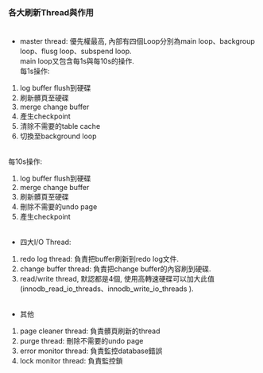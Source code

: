 ### 各大刷新Thread與作用 <br><br>

* master thread: 優先權最高, 內部有四個Loop分別為main loop、backgroup loop、flusg loop、subspend loop. <br>
main loop又包含每1s與每10s的操作. <br>
每1s操作: <br>
1. log buffer flush到硬碟
2. 刷新髒頁至硬碟
3. merge change buffer
4. 產生checkpoint
5. 清除不需要的table cache
6. 切換至background loop <br><br>

每10s操作: <br>
1. log buffer flush到硬碟
2. merge change buffer
3. 刷新髒頁至硬碟
4. 刪除不需要的undo page
5. 產生checkpoint <br><br>

* 四大I/O Thread: <br>
1. redo log thread: 負責把buffer刷新到redo log文件.
2. change buffer thread: 負責把change buffer的內容刷到硬碟.
3. read/write thread, 默認都是4個, 使用高轉速硬碟可以加大此值 (innodb_read_io_threads、innodb_write_io_threads ). <br><br>

* 其他
1. page cleaner thread: 負責髒頁刷新的thread
2. purge thread: 刪除不需要的undo page
3. error monitor thread: 負責監控database錯誤
4. lock monitor thread: 負責監控鎖
